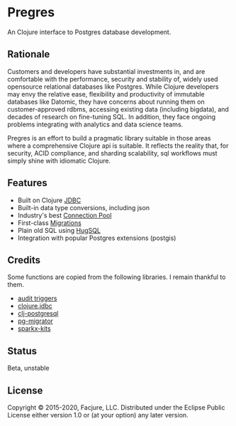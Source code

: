 # Pregres

An Clojure interface to Postgres database development.

## Rationale 

Customers and developers have substantial investments in, and are comfortable
with the performance, security and stability of, widely used opensource
relational databases like Postgres. While Clojure developers may envy the
relative ease, flexibility and productivity of immutable databases like Datomic,
they have concerns about running them on customer-approved rdbms, accessing
existing data (including bigdata), and decades of research on fine-tuning
SQL. In addition, they face ongoing problems integrating with analytics and data
science teams.

Pregres is an effort to build a pragmatic library suitable in those areas where
a comprehensive Clojure api is suitable. It reflects the reality that, for
security, ACID compliance, and sharding scalability, sql workflows must
simply shine with idiomatic Clojure.

## Features

- Built on Clojure [JDBC](https://github.com/clojure/java.jdbc)
- Built-in data type conversions, including json
- Industry's best [Connection Pool](https://github.com/brettwooldridge/HikariCP)
- First-class [Migrations](https://github.com/weavejester/ragtime)
- Plain old SQL using [HugSQL](https://www.hugsql.org/) 
- Integration with popular Postgres extensions (postgis)

## Credits

Some functions are copied from the following libraries. I remain thankful to them.
 
- [audit triggers](https://github.com/2ndQuadrant/audit-trigger)
- [clojure.jdbc](https://github.com/funcool/clojure.jdbc)
- [clj-postgresql](https://github.com/remodoy/clj-postgresql)
- [pg-migrator](https://github.com/aphel-bilisim-hizmetleri/pg-migrator)
- [sparkx-kits](https://github.com/staples-sparx/kits)

## Status

Beta, unstable

## License

Copyright © 2015-2020, Facjure, LLC. Distributed under the Eclipse Public
License either version 1.0 or (at your option) any later version.
